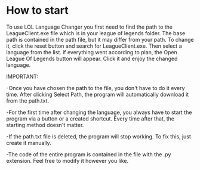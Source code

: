 # How to start
To use LOL Language Changer you first need to find the path to the LeagueClient.exe file which is in your league of legends folder. The base path is contained in the path file, but it may differ from your path. To change it, click the reset button and search for LeagueClient.exe. Then select a language from the list. if everything went according to plan, the Open League Of Legends button will appear. Click it and enjoy the changed language.

IMPORTANT:

-Once you have chosen the path to the file, you don't have to do it every time. After clicking Select Path, the program will automatically download it from the path.txt.

-For the first time after changing the language, you always have to start the program via a button or a created shortcut. Every time after that, the starting method 
doesn't matter.

-If the path.txt file is deleted, the program will stop working. To fix this, just create it manually.

-The code of the entire program is contained in the file with the .py extension. Feel free to modify it however you like.
